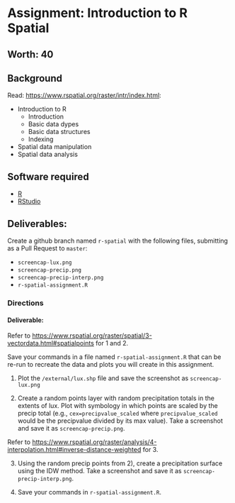 # Assignment: Introduction to R Spatial
## Worth: 40

## Background
Read: https://www.rspatial.org/raster/intr/index.html:
- Introduction to R 
  - Introduction
  - Basic data dypes
  - Basic data structures
  - Indexing
- Spatial data manipulation
- Spatial data analysis

## Software required
- [R](https://www.r-project.org/)
- [RStudio](https://rstudio.com/products/rstudio/download/)

## Deliverables: 
Create a github branch named `r-spatial` with the following files, submitting as a Pull Request to `master`:
- `screencap-lux.png`
- `screencap-precip.png`
- `screencap-precip-interp.png`
- `r-spatial-assignment.R`

### Directions 

#### Deliverable:
Refer to https://www.rspatial.org/raster/spatial/3-vectordata.html#spatialpoints for 1 and 2.

Save your commands in a file named `r-spatial-assignment.R` that can be re-run to recreate the data and plots you will create in this assignment. 

1. Plot the `/external/lux.shp` file and save the screenshot as `screencap-lux.png`

2. Create a random points layer with random precipitation totals in the extents of lux. Plot with symbology in which points
are scaled by the precip total (e.g., `cex=precipvalue_scaled` where `precipvalue_scaled` would be the precipvalue divided by its max value). Take a screenshot and save it as `screencap-precip.png`.

Refer to https://www.rspatial.org/raster/analysis/4-interpolation.html#inverse-distance-weighted for 3.

3. Using the random precip points from 2), create a precipitation surface using the IDW method. Take a screenshot and save it as `screencap-precip-interp.png`.

4. Save your commands in `r-spatial-assignment.R`.
